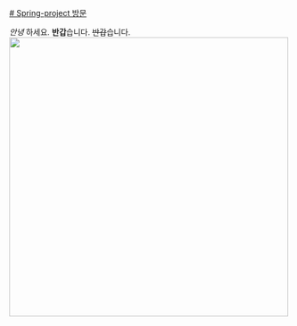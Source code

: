 
<a href="http:49.142.157.251:9090/green2209S_10" target="blank"># Spring-project 방문</a>
<!-- 글자 속성 -->
*안녕* 하세요.     <!-- * : 기울임 -->
**반갑**습니다.    <!-- ** : 진하게 -->
~~반갑~~습니다.    <!-- ~~: 취소선 -->
<img src="https://health.chosun.com/site/data/img_dir/2021/07/26/2021072601325_0.jpg" width="500px">
